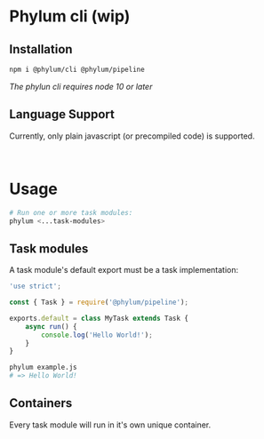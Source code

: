 # Phylum cli (wip)

## Installation
```bash
npm i @phylum/cli @phylum/pipeline
```
*The phylun cli requires node 10 or later*

## Language Support
Currently, only plain javascript (or precompiled code) is supported.

<br>



# Usage
```bash
# Run one or more task modules:
phylum <...task-modules>
```

## Task modules
A task module's default export must be a task implementation:
```ts
'use strict';

const { Task } = require('@phylum/pipeline');

exports.default = class MyTask extends Task {
	async run() {
		console.log('Hello World!');
	}
}
```
```bash
phylum example.js
# => Hello World!
```

## Containers
Every task module will run in it's own unique container.
